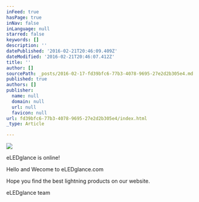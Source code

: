 ```yaml
---
inFeed: true
hasPage: true
inNav: false
inLanguage: null
starred: false
keywords: []
description: ''
datePublished: '2016-02-21T20:46:09.409Z'
dateModified: '2016-02-21T20:46:07.412Z'
title: ''
author: []
sourcePath: _posts/2016-02-17-fd39bfc6-77b3-4078-9695-27e2d2b305e4.md
published: true
authors: []
publisher:
  name: null
  domain: null
  url: null
  favicon: null
url: fd39bfc6-77b3-4078-9695-27e2d2b305e4/index.html
_type: Article

---
```

![](https://s3-us-west-2.amazonaws.com/the-grid-img/p/e64569ecac19d19351f3e7a5c2400c092e3ca74b.png)

eLEDglance is online!

Hello and Wecome to eLEDglance.com

Hope you find the best lightning products on our website.

eLEDglance team